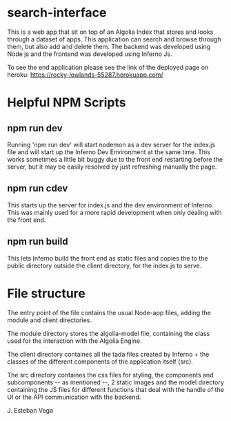 # search-interface
This is a web app that sit on top of an Algolia Index that stores and looks through a dataset of apps. This application can search and browse through them, but also add and delete them.
The backend was developed using Node js and the frontend was developed using Inferno Js.


To see the end application please see the link of the deployed page on heroku:
https://rocky-lowlands-55287.herokuapp.com/


# Helpful NPM Scripts

## npm run dev 
Running 'npm run dev' will start nodemon as a dev server for the index.js file and will start up the Inferno Dev Environment
at the same time. This works sometimes a little bit buggy due to the front end restarting before the server, but it may be easily resolved by just refreshing manually the page.

## npm run cdev
This starts up the server for index.js and the dev environment of Inferno. This was mainly used for a more rapid development when only dealing with the front end.

## npm run build
This lets Inferno build the front end as static files and copies the to the public directory outside the client directory, for the index.js to serve.


# File structure
The entry point of the file contains the usual Node-app files, adding the module and client directories.

The module directory stores the algolia-model file, containing the class used for the interaction with the Algolia Engine.

The client directory containes all the tada files created by Inferno + the classes of the different components of the application itself (src).

The src directory containes the css files for styling, the components and subcomponents -- as mentioned --, 2 static images and the model directory containing the JS files for different functions that deal with the handle of the UI or the API communication with the backend.


J. Esteban Vega

